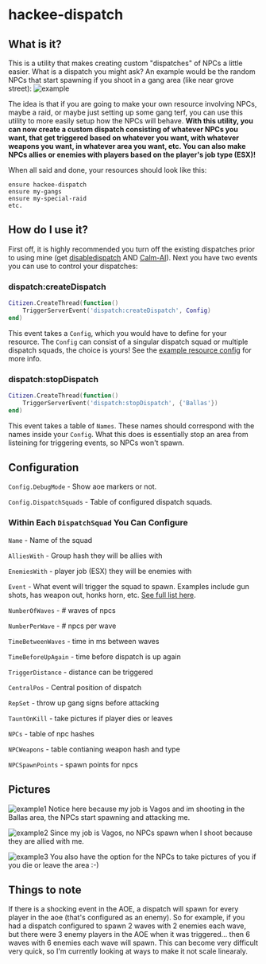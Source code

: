 # hackee-dispatch
## What is it?
This is a utility that makes creating custom "dispatches" of NPCs a little easier. What is a dispatch you might ask? An example would be the random NPCs that start spawning if you shoot in a gang area (like near grove street): ![example](https://i.imgur.com/mLj9K4d.png)

The idea is that if you are going to make your own resource involving NPCs, maybe a raid, or maybe just setting up some gang terf, you can use this utility to more easily setup how the NPCs will behave. **With this utility, you can now create a custom dispatch consisting of whatever NPCs you want, that get triggered based on whatever you want, with whatever weapons you want, in whatever area you want, etc. You can also make NPCs allies or enemies with players based on the player's job type (ESX)!**

When all said and done, your resources should look like this:
```
ensure hackee-dispatch
ensure my-gangs
ensure my-special-raid
etc.
```

## How do I use it?
First off, it is highly recommended you turn off the existing dispatches prior to using mine (get [disabledispatch](https://forum.cfx.re/t/release-disable-all-emergency-service-and-military-dispatching/23823) AND [Calm-AI](https://github.com/NickThe0ne/Calm-AI)). Next you have two events you can use to control your dispatches:

### dispatch:createDispatch
```lua
Citizen.CreateThread(function()
	TriggerServerEvent('dispatch:createDispatch', Config)
end)
```
This event takes a `Config`, which you would have to define for your resource. The `Config` can consist of a singular dispatch squad or multiple dispatch squads, the choice is yours! See the [example resource config](https://github.com/Henry12116/hackee-dispatch/blob/master/example/config.lua) for more info.

### dispatch:stopDispatch
```lua
Citizen.CreateThread(function()
	TriggerServerEvent('dispatch:stopDispatch', {'Ballas'})
end)
```
This event takes a table of `Names`. These names should correspond with the names inside your `Config`. What this does is essentially stop an area from listeining for triggering events, so NPCs won't spawn.

## Configuration
`Config.DebugMode` - Show aoe markers or not.

`Config.DispatchSquads` - Table of configured dispatch squads.

### Within Each `DispatchSquad` You Can Configure
`Name` - Name of the squad

`AlliesWith` - Group hash they will be allies with

`EnemiesWith` - player job (ESX) they will be enemies with

`Event` - What event will trigger the squad to spawn. Examples include gun shots, has weapon out, honks horn, etc. [See full list here](https://runtime.fivem.net/doc/natives/?_0x1374ABB7C15BAB92).

`NumberOfWaves` - # waves of npcs

`NumberPerWave` - # npcs per wave

`TimeBetweenWaves` - time in ms between waves

`TimeBeforeUpAgain` - time before dispatch is up again

`TriggerDistance` - distance can be triggered

`CentralPos` - Central position of dispatch

`RepSet` - throw up gang signs before attacking

`TauntOnKill` - take pictures if player dies or leaves

`NPCs` - table of npc hashes

`NPCWeapons` - table contianing weapon hash and type

`NPCSpawnPoints` - spawn points for npcs

## Pictures
![example1](https://i.imgur.com/Xy2gfjt.png)
Notice here because my job is Vagos and im shooting in the Ballas area, the NPCs start spawning and attacking me.

![example2](https://i.imgur.com/ca9ed2L.png)
Since my job is Vagos, no NPCs spawn when I shoot because they are allied with me.

![example3](https://i.imgur.com/AV09ypw.png)
You also have the option for the NPCs to take pictures of you if you die or leave the area :-)

## Things to note
If there is a shocking event in the AOE, a dispatch will spawn for every player in the aoe (that's configured as an enemy). So for example, if you had a dispatch configured to spawn 2 waves with 2 enemies each wave, but there were 3 enemy players in the AOE when it was triggered... then 6 waves with 6 enemies each wave will spawn. This can become very difficult very quick, so I'm currently looking at ways to make it not scale linearaly.